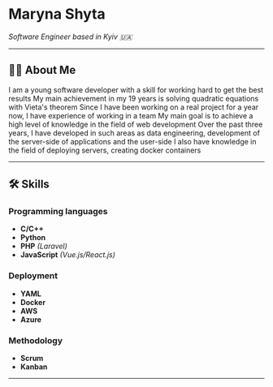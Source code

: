 # **Maryna Shyta**

_Software Engineer based in Kyiv :ukraine:_

---

## :woman_technologist: About Me

I am a young software developer with a skill for working hard to get the best results
My main achievement in my 19 years is solving quadratic equations with Vieta's theorem
Since I have been working on a real project for a year now, I have experience of working in a team
My main goal is to achieve a high level of knowledge in the field of web development
Over the past three years, I have developed in such areas as data engineering, development of the server-side of applications and the user-side
I also have knowledge in the field of deploying servers, creating docker containers

---

## :hammer_and_wrench: Skills

### Programming languages

- **C/C++**
- **Python**
- **PHP** _(Laravel)_
- **JavaScript** _(Vue.js/React.js)_

### Deployment

- **YAML**
- **Docker**
- **AWS**
- **Azure**

### Methodology

- **Scrum**
- **Kanban**


---
